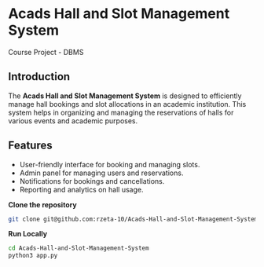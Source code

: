 # Acads Hall and Slot Management System

Course Project - DBMS

## Introduction

The **Acads Hall and Slot Management System** is designed to efficiently manage hall bookings and slot allocations in an academic institution. This system helps in organizing and managing the reservations of halls for various events and academic purposes.

## Features

- User-friendly interface for booking and managing slots.
- Admin panel for managing users and reservations.
- Notifications for bookings and cancellations.
- Reporting and analytics on hall usage.

**Clone the repository**
   ```bash
   git clone git@github.com:rzeta-10/Acads-Hall-and-Slot-Management-System.git
   ```

**Run Locally**
   ```bash
   cd Acads-Hall-and-Slot-Management-System
   python3 app.py
   ```
